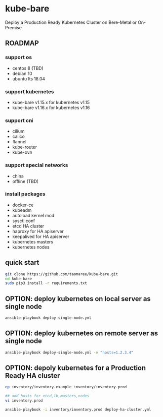 # kube-bare
Deploy a Production Ready Kubernetes Cluster on Bere-Metal or On-Premise

## ROADMAP
### support os

+ centos 8  (TBD)
+ debian 10
+ ubuntu lts 18.04

### support kubernetes

+ kube-bare v1.15.x for  kubernetes v1.15
+ kube-bare v1.16.x for  kubernetes v1.16 

### support cni

+ cilium
+ calico
+ flannel
+ kube-router
+ kube-ovn

### support special networks

+ china 
+ offline (TBD)

### install packages 

+ docker-ce
+ kubeadm
+ autoload kernel mod
+ sysctl conf
+ etcd HA cluster
+ haproxy for HA apiserver
+ keepalived for HA apiserver
+ kubernetes masters
+ kubernetes nodes



## quick start

```bash
git clone https://github.com/taomaree/kube-bare.git
cd kube-bare
sudo pip3 install -r requirements.txt

```

## OPTION: deploy kubernetes on local server as single node

```bash
ansible-playbook deploy-single-node.yml

```

## OPTION: deploy kubernetes on remote server as single node

```bash
ansible-playbook deploy-single-node.yml -e "hosts=1.2.3.4"
```

## OPTION: depoly kubernetes for a Production Ready HA cluster

```bash
cp inventory/inventory.example inventory/inventory.prod

## add hosts for etcd,lb,masters,nodes 
vi inventory.prod   

ansible-playbook -i inventory/inventory.prod deploy-ha-cluster.yml

```
